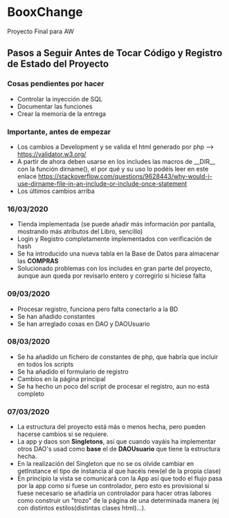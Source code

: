 # BooxChange
Proyecto Final para AW

## Pasos a Seguir Antes de Tocar Código y Registro de Estado del Proyecto

### Cosas pendientes por hacer
 - Controlar la inyección de SQL
 - Documentar las funciones
 - Crear la memoria de la entrega
### Importante, antes de empezar
- Los cambios a Development y se valida el html generado por php --> https://validator.w3.org/ 
- A partir de ahora deben usarse en los includes las macros de \_\_DIR_\_ con la función dirname(), el por qué y su uso lo podéis leer en este enlace https://stackoverflow.com/questions/9628443/why-would-i-use-dirname-file-in-an-include-or-include-once-statement
- Los últimos cambios arriba

### 16/03/2020
* Tienda implementada (se puede añadir más información por pantalla, mostrando más atributos del Libro, sencillo)
* Login y Registro completamente implementados con verificación de hash
* Se ha introducido una nueva tabla en la Base de Datos para almacenar las __COMPRAS__
* Solucionado problemas con los includes en gran parte del proyecto, aunque aun queda por revisarlo entero y corregirlo si hiciese falta

### 09/03/2020
* Procesar registro, funciona pero falta conectarlo a la BD
* Se han añadido constantes
* Se han arreglado cosas en DAO y DAOUsuario 

### 08/03/2020

* Se ha añadido un fichero de constantes de php, que habría que incluir en todos los scripts
* Se ha añadido el formulario de registro
* Cambios en la página principal
* Se ha hecho un poco del script de procesar el registro, aun no está completo

### 07/03/2020

* La estructura del proyecto está más o menos hecha, pero pueden hacerse cambios si se requiere.
* La app y daos son **Singletons**, así que cuando vayáis ha implementar otros DAO's usad como **base** el de **DAOUsuario** que tiene la estructura hecha.
* En la realización del Singleton que no se os olvide cambiar en getInstance el tipo de instancia al que hacéis new(el de la propia clase)
* En principio la vista se comunicará con la App así que todo el flujo pasa por la app como si fuese un controlador, pero esto es provisional si fuese necesario se añadiría un controlador para hacer otras labores como construir un "trozo" de la página de una determinada manera (ej con distintos estilos(distintas clases html)...).
